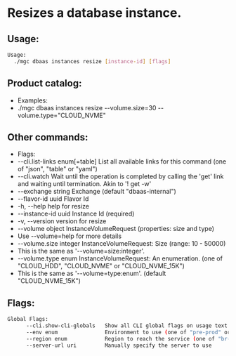 # Resizes a database instance.

## Usage:
```bash
Usage:
  ./mgc dbaas instances resize [instance-id] [flags]
```

## Product catalog:
- Examples:
- ./mgc dbaas instances resize --volume.size=30 --volume.type="CLOUD_NVME"

## Other commands:
- Flags:
- --cli.list-links enum[=table]   List all available links for this command (one of "json", "table" or "yaml")
- --cli.watch                     Wait until the operation is completed by calling the 'get' link and waiting until termination. Akin to '! get -w'
- --exchange string               Exchange (default "dbaas-internal")
- --flavor-id uuid                Flavor Id
- -h, --help                          help for resize
- --instance-id uuid              Instance Id (required)
- -v, --version                       version for resize
- --volume object                 InstanceVolumeRequest (properties: size and type)
- Use --volume=help for more details
- --volume.size integer           InstanceVolumeRequest: Size (range: 10 - 50000)
- This is the same as '--volume=size:integer'.
- --volume.type enum              InstanceVolumeRequest: An enumeration. (one of "CLOUD_HDD", "CLOUD_NVME" or "CLOUD_NVME_15K")
- This is the same as '--volume=type:enum'. (default "CLOUD_NVME_15K")

## Flags:
```bash
Global Flags:
      --cli.show-cli-globals   Show all CLI global flags on usage text
      --env enum               Environment to use (one of "pre-prod" or "prod") (default "prod")
      --region enum            Region to reach the service (one of "br-mgl1", "br-ne1" or "br-se1") (default "br-ne1")
      --server-url uri         Manually specify the server to use
```

